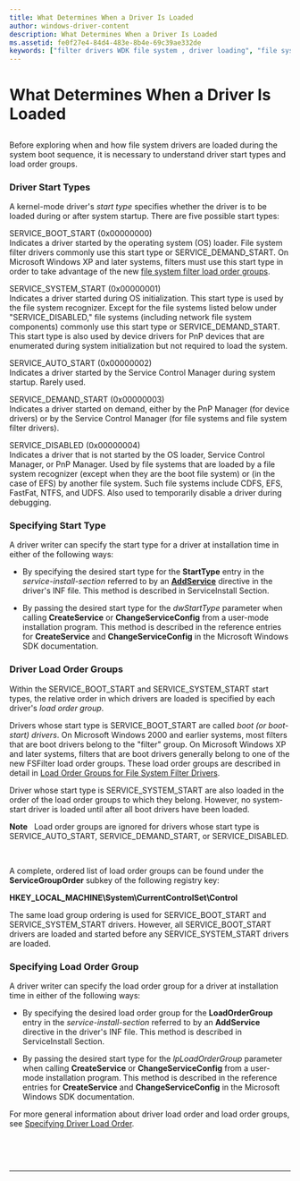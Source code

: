 ```yaml
---
title: What Determines When a Driver Is Loaded
author: windows-driver-content
description: What Determines When a Driver Is Loaded
ms.assetid: fe0f27e4-84d4-483e-8b4e-69c39ae332de
keywords: ["filter drivers WDK file system , driver loading", "file system filter drivers WDK , driver loading", "driver loading WDK file system", "loading drivers WDK file system", "driver start types WDK file system", "start types WDK file system", "load order groups WDK file system", "SERVICE_BOOT_START", "SERVICE_SYSTEM_START", "SERVICE_AUTO_START", "SERVICE_DEMAND_START", "SERVICE_DISABLED", "boot drivers WDK file system", "boot-start drivers WDK file system"]
---
```


# What Determines When a Driver Is Loaded


## <span id="ddk_what_determines_when_a_driver_is_loaded_if"></span><span id="DDK_WHAT_DETERMINES_WHEN_A_DRIVER_IS_LOADED_IF"></span>


Before exploring when and how file system drivers are loaded during the system boot sequence, it is necessary to understand driver start types and load order groups.

### <span id="ddk_driver_start_types_if"></span><span id="DDK_DRIVER_START_TYPES_IF"></span>Driver Start Types

A kernel-mode driver's *start type* specifies whether the driver is to be loaded during or after system startup. There are five possible start types:

<span id="SERVICE_BOOT_START__0x00000000_"></span><span id="service_boot_start__0x00000000_"></span><span id="SERVICE_BOOT_START__0X00000000_"></span>SERVICE\_BOOT\_START (0x00000000)  
Indicates a driver started by the operating system (OS) loader. File system filter drivers commonly use this start type or SERVICE\_DEMAND\_START. On Microsoft Windows XP and later systems, filters must use this start type in order to take advantage of the new [file system filter load order groups](load-order-groups-for-file-system-filter-drivers.md).

<span id="SERVICE_SYSTEM_START__0x00000001_"></span><span id="service_system_start__0x00000001_"></span><span id="SERVICE_SYSTEM_START__0X00000001_"></span>SERVICE\_SYSTEM\_START (0x00000001)  
Indicates a driver started during OS initialization. This start type is used by the file system recognizer. Except for the file systems listed below under "SERVICE\_DISABLED," file systems (including network file system components) commonly use this start type or SERVICE\_DEMAND\_START. This start type is also used by device drivers for PnP devices that are enumerated during system initialization but not required to load the system.

<span id="SERVICE_AUTO_START__0x00000002_"></span><span id="service_auto_start__0x00000002_"></span><span id="SERVICE_AUTO_START__0X00000002_"></span>SERVICE\_AUTO\_START (0x00000002)  
Indicates a driver started by the Service Control Manager during system startup. Rarely used.

<span id="SERVICE_DEMAND_START__0x00000003_"></span><span id="service_demand_start__0x00000003_"></span><span id="SERVICE_DEMAND_START__0X00000003_"></span>SERVICE\_DEMAND\_START (0x00000003)  
Indicates a driver started on demand, either by the PnP Manager (for device drivers) or by the Service Control Manager (for file systems and file system filter drivers).

<span id="SERVICE_DISABLED__0x00000004_"></span><span id="service_disabled__0x00000004_"></span><span id="SERVICE_DISABLED__0X00000004_"></span>SERVICE\_DISABLED (0x00000004)  
Indicates a driver that is not started by the OS loader, Service Control Manager, or PnP Manager. Used by file systems that are loaded by a file system recognizer (except when they are the boot file system) or (in the case of EFS) by another file system. Such file systems include CDFS, EFS, FastFat, NTFS, and UDFS. Also used to temporarily disable a driver during debugging.

### <span id="ddk_specifying_start_type_if"></span><span id="DDK_SPECIFYING_START_TYPE_IF"></span>Specifying Start Type

A driver writer can specify the start type for a driver at installation time in either of the following ways:

-   By specifying the desired start type for the **StartType** entry in the *service-install-section* referred to by an [**AddService**](https://msdn.microsoft.com/library/windows/hardware/ff546326) directive in the driver's INF file. This method is described in ServiceInstall Section.

-   By passing the desired start type for the *dwStartType* parameter when calling **CreateService** or **ChangeServiceConfig** from a user-mode installation program. This method is described in the reference entries for **CreateService** and **ChangeServiceConfig** in the Microsoft Windows SDK documentation.

### <span id="ddk_driver_load_order_groups_if"></span><span id="DDK_DRIVER_LOAD_ORDER_GROUPS_IF"></span>Driver Load Order Groups

Within the SERVICE\_BOOT\_START and SERVICE\_SYSTEM\_START start types, the relative order in which drivers are loaded is specified by each driver's *load order group*.

Drivers whose start type is SERVICE\_BOOT\_START are called *boot (or boot-start) drivers*. On Microsoft Windows 2000 and earlier systems, most filters that are boot drivers belong to the "filter" group. On Microsoft Windows XP and later systems, filters that are boot drivers generally belong to one of the new FSFilter load order groups. These load order groups are described in detail in [Load Order Groups for File System Filter Drivers](load-order-groups-for-file-system-filter-drivers.md).

Driver whose start type is SERVICE\_SYSTEM\_START are also loaded in the order of the load order groups to which they belong. However, no system-start driver is loaded until after all boot drivers have been loaded.

**Note**   Load order groups are ignored for drivers whose start type is SERVICE\_AUTO\_START, SERVICE\_DEMAND\_START, or SERVICE\_DISABLED.

 

A complete, ordered list of load order groups can be found under the **ServiceGroupOrder** subkey of the following registry key:

**HKEY\_LOCAL\_MACHINE\\System\\CurrentControlSet\\Control**

The same load group ordering is used for SERVICE\_BOOT\_START and SERVICE\_SYSTEM\_START drivers. However, all SERVICE\_BOOT\_START drivers are loaded and started before any SERVICE\_SYSTEM\_START drivers are loaded.

### <span id="ddk_specifying_load_order_group_if"></span><span id="DDK_SPECIFYING_LOAD_ORDER_GROUP_IF"></span>Specifying Load Order Group

A driver writer can specify the load order group for a driver at installation time in either of the following ways:

-   By specifying the desired load order group for the **LoadOrderGroup** entry in the *service-install-section* referred to by an **AddService** directive in the driver's INF file. This method is described in ServiceInstall Section.

-   By passing the desired start type for the *lpLoadOrderGroup* parameter when calling **CreateService** or **ChangeServiceConfig** from a user-mode installation program. This method is described in the reference entries for **CreateService** and **ChangeServiceConfig** in the Microsoft Windows SDK documentation.

For more general information about driver load order and load order groups, see [Specifying Driver Load Order](https://msdn.microsoft.com/library/windows/hardware/ff552319).

 

 


--------------------


